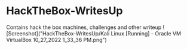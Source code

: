 # HackTheBox-WritesUp
Contains hack the box machines, challenges and other writeup
![Screenshot]("HackTheBox-WritesUp/Kali Linux [Running] - Oracle VM VirtualBox 10_27_2022 1_33_36 PM.png")
